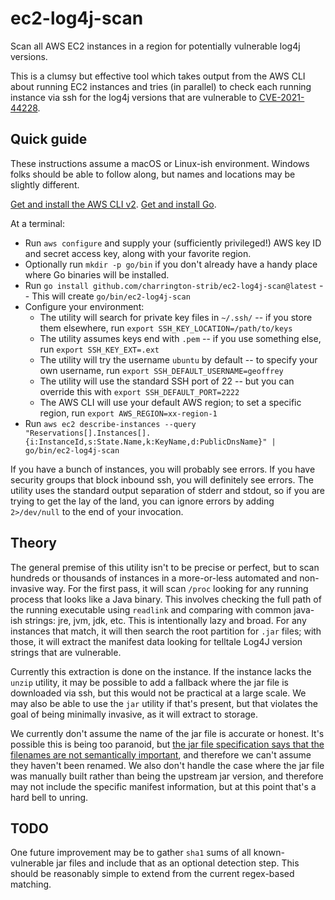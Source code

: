 # ec2-log4j-scan
Scan all AWS EC2 instances in a region for potentially vulnerable log4j versions.

This is a clumsy but effective tool which takes output from the AWS CLI about running EC2 instances and tries (in parallel) to check each running instance via ssh for the log4j versions that are vulnerable to [CVE-2021-44228](https://cve.mitre.org/cgi-bin/cvename.cgi?name=CVE-2021-44228).

## Quick guide
These instructions assume a macOS or Linux-ish environment. Windows folks should be able to follow along, but names and locations may be slightly different.

[Get and install the AWS CLI v2](https://aws.amazon.com/cli/). [Get and install Go](https://go.dev/doc/install). 

At a terminal:
* Run `aws configure` and supply your (sufficiently privileged!) AWS key ID and secret access key, along with your favorite region.
* Optionally run `mkdir -p go/bin` if you don't already have a handy place where Go binaries will be installed.
* Run `go install github.com/charrington-strib/ec2-log4j-scan@latest` -- This will create `go/bin/ec2-log4j-scan`
* Configure your environment:
  * The utility will search for private key files in `~/.ssh/` -- if you store them elsewhere, run `export SSH_KEY_LOCATION=/path/to/keys`
  * The utility assumes keys end with `.pem` -- if you use something else, run `export SSH_KEY_EXT=.ext`
  * The utility will try the username `ubuntu` by default -- to specify your own username, run `export SSH_DEFAULT_USERNAME=geoffrey`
  * The utility will use the standard SSH port of 22 -- but you can override this with `export SSH_DEFAULT_PORT=2222`
  * The AWS CLI will use your default AWS region; to set a specific region, run `export AWS_REGION=xx-region-1`
* Run `aws ec2 describe-instances --query "Reservations[].Instances[].{i:InstanceId,s:State.Name,k:KeyName,d:PublicDnsName}" | go/bin/ec2-log4j-scan`

If you have a bunch of instances, you will probably see errors. If you have security groups that block inbound ssh, you will definitely see errors. The utility uses the standard output separation of stderr and stdout, so if you are trying to get the lay of the land, you can ignore errors by adding `2>/dev/null` to the end of your invocation.

## Theory
The general premise of this utility isn't to be precise or perfect, but to scan hundreds or thousands of instances in a more-or-less automated and non-invasive way. For the first pass, it will scan `/proc` looking for any running process that looks like a Java binary. This involves checking the full path of the running executable using `readlink` and comparing with common java-ish strings: jre, jvm, jdk, etc. This is intentionally lazy and broad. For any instances that match, it will then search the root partition for `.jar` files; with those, it will extract the manifest data looking for telltale Log4J version strings that are vulnerable.

Currently this extraction is done on the instance. If the instance lacks the `unzip` utility, it may be possible to add a fallback where the jar file is downloaded via ssh, but this would not be practical at a large scale. We may also be able to use the `jar` utility if that's present, but that violates the goal of being minimally invasive, as it will extract to storage.

We currently don't assume the name of the jar file is accurate or honest. It's possible this is being too paranoid, but [the jar file specification says that the filenames are not semantically important](https://docs.oracle.com/javase/7/docs/technotes/guides/jar/jar.html#:~:text=There%20is%20no%20restriction%20on%20the%20name%20of%20a%20JAR%20file%2C%20it%20can%20be%20any%20legal%20file%20name%20on%20a%20particular%20platform.), and therefore we can't assume they haven't been renamed. We also don't handle the case where the jar file was manually built rather than being the upstream jar version, and therefore may not include the specific manifest information, but at this point that's a hard bell to unring.

## TODO
One future improvement may be to gather `sha1` sums of all known-vulnerable jar files and include that as an optional detection step. This should be reasonably simple to extend from the current regex-based matching.

